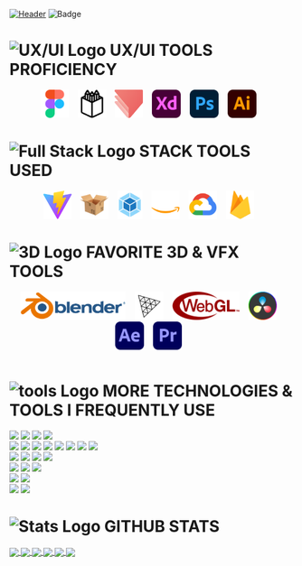 [![Header](https://user-images.githubusercontent.com/46301974/226802470-00460d48-49c9-40bd-885f-3783aebb6d3f.svg "Header")](https://frankdufaux.com/)
![Badge](https://visitor-counter-badge-sigma.vercel.app/api/vjmindlab/visitor-counter-badge?label=Page_Views&labelColor=3E4778&color=95abdb)
<br/>

<table border="0"><tr><tr valign="top" width="33%">

# <img src="https://user-images.githubusercontent.com/46301974/226538734-33381dbe-9d72-42e7-980a-bf6db54fe16e.svg" alt="UX/UI Logo" height="35" />&nbsp;UX/UI TOOLS PROFICIENCY
<div align="center">
<img src="https://github.com/vjmindlab/vjmindlab/blob/7f71e5beba1a7ab3cc67e010e1bd44cc44136a6e/assets/Figma-logo.svg" alt="Figma" height="50" />&nbsp;&nbsp;&nbsp;
<img src="https://github.com/vjmindlab/vjmindlab/blob/7f71e5beba1a7ab3cc67e010e1bd44cc44136a6e/assets/penpot-logo.svg" alt="Penpot" height="50" />&nbsp;&nbsp;&nbsp;
<img src="https://github.com/vjmindlab/vjmindlab/blob/7f71e5beba1a7ab3cc67e010e1bd44cc44136a6e/assets/protopie_logo.svg" alt="Protopie" height="50" />&nbsp;&nbsp;&nbsp;
<img src="https://github.com/vjmindlab/vjmindlab/blob/7f71e5beba1a7ab3cc67e010e1bd44cc44136a6e/assets/Adobe_XD_icon.svg" alt="Adobe XD" height="50" />&nbsp;&nbsp;&nbsp;  
<img src="https://github.com/vjmindlab/vjmindlab/blob/7f71e5beba1a7ab3cc67e010e1bd44cc44136a6e/assets/Photoshop_icon.svg" alt="Photoshop" height="50" />&nbsp;&nbsp;&nbsp;  
<img src="https://github.com/vjmindlab/vjmindlab/blob/9deb6a5dda3f7937a6ec4a2ab8df91e6a8cac26a/assets/Illustrator_icon.svg" alt="Illustrator" height="50" />&nbsp;&nbsp;&nbsp;
</div>

</tr>
<tr valign="top" width="33%">

# <img src="https://user-images.githubusercontent.com/46301974/226540471-0fcb72dd-6c2e-4417-b98b-6e2d2979dd2a.svg" alt="Full Stack Logo" height="35" />&nbsp;STACK TOOLS USED
<div align="center">
<img src="https://github.com/vjmindlab/vjmindlab/blob/9deb6a5dda3f7937a6ec4a2ab8df91e6a8cac26a/assets/vite_logo.svg" alt="Vite" height="50" />&nbsp;&nbsp;&nbsp;
<img src="https://github.com/vjmindlab/vjmindlab/blob/9deb6a5dda3f7937a6ec4a2ab8df91e6a8cac26a/assets/parcel_logo.svg" alt="Parcel" height="50" />&nbsp;&nbsp;&nbsp;
<img src="https://github.com/vjmindlab/vjmindlab/blob/9deb6a5dda3f7937a6ec4a2ab8df91e6a8cac26a/assets/webpack_logo.svg" alt="WebPack" height="50" />&nbsp;&nbsp;&nbsp;
<img src="https://github.com/vjmindlab/vjmindlab/blob/6ffb452b70a3834e2b52b070bb4f7806eb9e19d4/assets/Amazon_Web_Services_Logo.svg" alt="Amazon Web Services" height="50" />&nbsp;&nbsp;&nbsp;
<img src="https://github.com/vjmindlab/vjmindlab/blob/9deb6a5dda3f7937a6ec4a2ab8df91e6a8cac26a/assets/Google_Cloud_logo.svg" alt="Google Cloud" height="50" />&nbsp;&nbsp;&nbsp;
<img src="https://github.com/vjmindlab/vjmindlab/blob/9deb6a5dda3f7937a6ec4a2ab8df91e6a8cac26a/assets/Firebase_Logo.svg" alt="Firebase" height="50" />&nbsp;&nbsp;&nbsp;
</div>

</tr>
<tr valign="top" width="33%">

# <img src="https://user-images.githubusercontent.com/46301974/226540811-8a3e01a0-3761-4c0f-ad46-0dfdef0dffaa.svg" alt="3D Logo" height="35" />&nbsp;FAVORITE 3D & VFX TOOLS
<div align="center">
<img src="https://github.com/vjmindlab/vjmindlab/blob/9deb6a5dda3f7937a6ec4a2ab8df91e6a8cac26a/assets/Logo_Blender.svg" alt="Blender" height="50" />&nbsp;&nbsp;&nbsp;
<img src="https://github.com/vjmindlab/vjmindlab/blob/9deb6a5dda3f7937a6ec4a2ab8df91e6a8cac26a/assets/Three.js_Icon.svg" alt="Three.js" height="50" />&nbsp;&nbsp;&nbsp;
<img src="https://github.com/vjmindlab/vjmindlab/blob/9deb6a5dda3f7937a6ec4a2ab8df91e6a8cac26a/assets/WebGL_Logo.svg" alt="WebGL" height="50" />&nbsp;&nbsp;&nbsp;
<img src="https://github.com/vjmindlab/vjmindlab/blob/9deb6a5dda3f7937a6ec4a2ab8df91e6a8cac26a/assets/DaVinci_Resolve_logo.svg" alt="DaVinci Resolve" height="50" />&nbsp;&nbsp;&nbsp;
<img src="https://github.com/vjmindlab/vjmindlab/blob/9deb6a5dda3f7937a6ec4a2ab8df91e6a8cac26a/assets/Adobe_After_Effects.svg" alt="After Effects" height="50" />&nbsp;&nbsp;&nbsp;
<img src="https://github.com/vjmindlab/vjmindlab/blob/9deb6a5dda3f7937a6ec4a2ab8df91e6a8cac26a/assets/Adobe_Premiere.svg" alt="Adobe Premiere" height="50" />&nbsp;&nbsp;&nbsp;
</div>

</tr>
</tr></table>


# <img src="https://user-images.githubusercontent.com/46301974/226543535-25b46e57-7dea-4372-9ada-31cc16cfa503.svg" alt="tools Logo" height="35" />&nbsp;MORE TECHNOLOGIES & TOOLS I FREQUENTLY USE

![](https://img.shields.io/badge/Editor-Visual_Studio-informational?style=for-the-badge&logo=visualstudiocode&logoColor=white&color=ff9a47)
![](https://img.shields.io/badge/Editor-Sublime_Text-informational?style=for-the-badge&logo=sublimetext&logoColor=white&color=ff9a47)
![](https://img.shields.io/badge/Editor-Eclipse_IDE-informational?style=for-the-badge&logo=eclipseide&logoColor=white&color=ff9a47)
![](https://img.shields.io/badge/Editor-ESLint-informational?style=for-the-badge&logo=eslint&logoColor=white&color=ff9a47)
<br/>
![](https://img.shields.io/badge/Code-HTML-informational?style=for-the-badge&logo=html&logoColor=white)
![](https://img.shields.io/badge/Code-CSS-informational?style=for-the-badge&logo=css&logoColor=white)
![](https://img.shields.io/badge/Code-SCSS-informational?style=for-the-badge&logo=scss&logoColor=white)
![](https://img.shields.io/badge/Code-JavaScript-informational?style=for-the-badge&logo=javascript&logoColor=white)
![](https://img.shields.io/badge/Code-three.js-informational?style=for-the-badge&logo=three.js&logoColor=white)
![](https://img.shields.io/badge/Code-WebGL-informational?style=for-the-badge&logo=webgl&logoColor=white)
![](https://img.shields.io/badge/Code-A_Frame-informational?style=for-the-badge&logo=aframe&logoColor=white)
![](https://img.shields.io/badge/Code-GreenSock-informational?style=for-the-badge&logo=greensock&logoColor=white)
<br/>
![](https://img.shields.io/badge/Cloud-AWS-informational?style=for-the-badge&logo=amazonaws&logoColor=white&color=2bbc8a)
![](https://img.shields.io/badge/Cloud-Firebase-informational?style=for-the-badge&logo=firebase&logoColor=white&color=2bbc8a)
![](https://img.shields.io/badge/Cloud-Google_Cloud-informational?style=for-the-badge&logo=googlecloud&logoColor=white&color=2bbc8a)
![](https://img.shields.io/badge/Cloud-cPanel-informational?style=for-the-badge&logo=cpanel&logoColor=white&color=2bbc8a)
<br/>
![](https://img.shields.io/badge/Bundler-Vite-informational?style=for-the-badge&logo=vite&logoColor=white&color=b847ff)
![](https://img.shields.io/badge/Bundler-Webpack-informational?style=for-the-badge&logo=webpack&logoColor=white&color=b847ff)
![](https://img.shields.io/badge/Bundler-Parcel-informational?style=for-the-badge&logo=hackthebox&logoColor=white&color=b847ff)
<br/>
![](https://img.shields.io/badge/Runtime-Node.js-informational?style=for-the-badge&logo=node.js&logoColor=white&color=f7ff69)
![](https://img.shields.io/badge/Runtime-Bun-informational?style=for-the-badge&logo=bun&logoColor=white&color=f7ff69)
<br/>
![](https://img.shields.io/badge/Registry-NPM-informational?style=for-the-badge&logo=npm&logoColor=white&color=6bfff0)
![](https://img.shields.io/badge/Registry-Curl-informational?style=for-the-badge&logo=curl&logoColor=white&color=6bfff0)

# <img src="https://user-images.githubusercontent.com/46301974/226542486-9e7c70d6-4f7c-44bb-a017-05b3135f5474.svg" alt="Stats Logo" height="35" />&nbsp;GITHUB STATS

<a href="https://github.com/vjmindlab">
  <img align="center" src="https://github-stats-mu-sable.vercel.app/api?username=vjmindlab&show_icons=true&card_width=400&line_height=27&count_private=true&include_all_commits&title_color=ffffff&text_color=c9cacc&icon_color=2bbc8a&bg_color=1d1f21" />
</a>
 
 
<a href="https://github.com/vjmindlab">
  <img align="center" src="https://github-stats-mu-sable.vercel.app/api/top-langs/?username=vjmindlab&&hide=html,less,tex&title_color=ffffff&text_color=c9cacc&icon_color=2bbc8a&bg_color=1d1f21&langs_count=3" />
</a>

  <a href="https://github.com/vjmindlab/Frank-3D-three.js">
  <img align="center" src="https://github-stats-mu-sable.vercel.app/api/pin/?username=vjmindlab&repo=Frank-3D-three.js&title_color=ffffff&text_color=c9cacc&icon_color=2bbc8a&bg_color=1d1f21" />
</a>

  <a href="https://github.com/vjmindlab/threejs-tests">
  <img align="center" src="https://github-stats-mu-sable.vercel.app/api/pin/?username=vjmindlab&repo=threejs-tests&title_color=ffffff&text_color=c9cacc&icon_color=2bbc8a&bg_color=1d1f21" />
</a>

  <a href="https://github.com/vjmindlab/Taktical-Studio-Website">
  <img align="center" src="https://github-stats-mu-sable.vercel.app/api/pin/?username=vjmindlab&repo=Taktical-Studio-Website&title_color=ffffff&text_color=c9cacc&icon_color=2bbc8a&bg_color=1d1f21" />
</a>

  <a href="https://github.com/vjmindlab/frank3D">
  <img align="center" src="https://github-stats-mu-sable.vercel.app/api/pin/?username=vjmindlab&repo=frank3D&title_color=ffffff&text_color=c9cacc&icon_color=2bbc8a&bg_color=1d1f21" />
</a>

